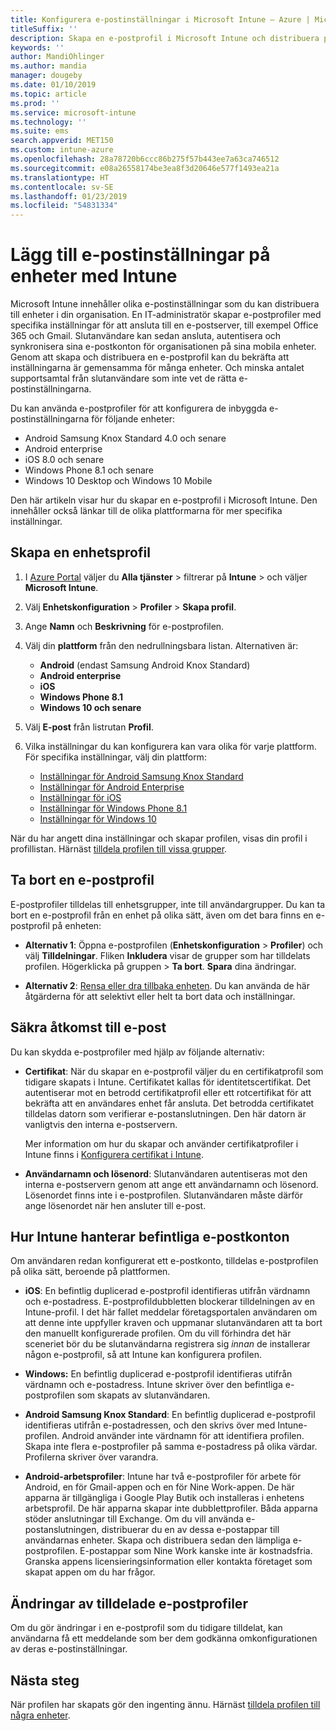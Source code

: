 ```yaml
---
title: Konfigurera e-postinställningar i Microsoft Intune – Azure | Microsoft Docs
titleSuffix: ''
description: Skapa en e-postprofil i Microsoft Intune och distribuera profilen till Android Enterprise-, iOS- och Windows-enheter. Använd en e-postprofil för att konfigurera vanliga e-postinställningar, inklusive en e-postserver och autentiseringsmetod metod för att ansluta till företagets e-post på enheter som du hanterar.
keywords: ''
author: MandiOhlinger
ms.author: mandia
manager: dougeby
ms.date: 01/10/2019
ms.topic: article
ms.prod: ''
ms.service: microsoft-intune
ms.technology: ''
ms.suite: ems
search.appverid: MET150
ms.custom: intune-azure
ms.openlocfilehash: 28a78720b6ccc86b275f57b443ee7a63ca746512
ms.sourcegitcommit: e08a26558174be3ea8f3d20646e577f1493ea21a
ms.translationtype: HT
ms.contentlocale: sv-SE
ms.lasthandoff: 01/23/2019
ms.locfileid: "54831334"
---
```

# <a name="add-email-settings-to-devices-using-intune"></a>Lägg till e-postinställningar på enheter med Intune

Microsoft Intune innehåller olika e-postinställningar som du kan distribuera till enheter i din organisation. En IT-administratör skapar e-postprofiler med specifika inställningar för att ansluta till en e-postserver, till exempel Office 365 och Gmail. Slutanvändare kan sedan ansluta, autentisera och synkronisera sina e-postkonton för organisationen på sina mobila enheter. Genom att skapa och distribuera en e-postprofil kan du bekräfta att inställningarna är gemensamma för många enheter. Och minska antalet supportsamtal från slutanvändare som inte vet de rätta e-postinställningarna.

Du kan använda e-postprofiler för att konfigurera de inbyggda e-postinställningarna för följande enheter:

- Android Samsung Knox Standard 4.0 och senare
- Android enterprise
- iOS 8.0 och senare
- Windows Phone 8.1 och senare
- Windows 10 Desktop och Windows 10 Mobile

Den här artikeln visar hur du skapar en e-postprofil i Microsoft Intune. Den innehåller också länkar till de olika plattformarna för mer specifika inställningar.

## <a name="create-a-device-profile"></a>Skapa en enhetsprofil

1. I [Azure Portal](https://portal.azure.com) väljer du **Alla tjänster** > filtrerar på **Intune** > och väljer **Microsoft Intune**.
2. Välj **Enhetskonfiguration** > **Profiler** > **Skapa profil**.
3. Ange **Namn** och **Beskrivning** för e-postprofilen.
4. Välj din **plattform** från den nedrullningsbara listan. Alternativen är:

    - **Android** (endast Samsung Android Knox Standard)
    - **Android enterprise**
    - **iOS**
    - **Windows Phone 8.1**
    - **Windows 10 och senare**

5. Välj **E-post** från listrutan **Profil**.
6. Vilka inställningar du kan konfigurera kan vara olika för varje plattform. För specifika inställningar, välj din plattform:

    - [Inställningar för Android Samsung Knox Standard](email-settings-android.md)
    - [Inställningar för Android Enterprise](email-settings-android-enterprise.md)
    - [Inställningar för iOS](email-settings-ios.md)
    - [Inställningar för Windows Phone 8.1](email-settings-windows-phone-8-1.md)
    - [Inställningar för Windows 10](email-settings-windows-10.md)

När du har angett dina inställningar och skapar profilen, visas din profil i profillistan. Härnäst [tilldela profilen till vissa grupper](device-profile-assign.md).

## <a name="remove-an-email-profile"></a>Ta bort en e-postprofil

E-postprofiler tilldelas till enhetsgrupper, inte till användargrupper. Du kan ta bort en e-postprofil från en enhet på olika sätt, även om det bara finns en e-postprofil på enheten:

- **Alternativ 1**: Öppna e-postprofilen (**Enhetskonfiguration** > **Profiler**) och välj **Tilldelningar**. Fliken **Inkludera** visar de grupper som har tilldelats profilen. Högerklicka på gruppen > **Ta bort**. **Spara** dina ändringar.

- **Alternativ 2**: [Rensa eller dra tillbaka enheten](devices-wipe.md). Du kan använda de här åtgärderna för att selektivt eller helt ta bort data och inställningar.

## <a name="secure-email-access"></a>Säkra åtkomst till e-post

Du kan skydda e-postprofiler med hjälp av följande alternativ:

- **Certifikat**: När du skapar en e-postprofil väljer du en certifikatprofil som tidigare skapats i Intune. Certifikatet kallas för identitetscertifikat. Det autentiserar mot en betrodd certifikatprofil eller ett rotcertifikat för att bekräfta att en användares enhet får ansluta. Det betrodda certifikatet tilldelas datorn som verifierar e-postanslutningen. Den här datorn är vanligtvis den interna e-postservern.

  Mer information om hur du skapar och använder certifikatprofiler i Intune finns i [Konfigurera certifikat i Intune](certificates-configure.md).

- **Användarnamn och lösenord**: Slutanvändaren autentiseras mot den interna e-postservern genom att ange ett användarnamn och lösenord. Lösenordet finns inte i e-postprofilen. Slutanvändaren måste därför ange lösenordet när hen ansluter till e-post.

## <a name="how-intune-handles-existing-email-accounts"></a>Hur Intune hanterar befintliga e-postkonton

Om användaren redan konfigurerat ett e-postkonto, tilldelas e-postprofilen på olika sätt, beroende på plattformen.

- **iOS**: En befintlig duplicerad e-postprofil identifieras utifrån värdnamn och e-postadress. E-postprofildubbletten blockerar tilldelningen av en Intune-profil. I det här fallet meddelar företagsportalen användaren om att denne inte uppfyller kraven och uppmanar slutanvändaren att ta bort den manuellt konfigurerade profilen. Om du vill förhindra det här sceneriet bör du be slutanvändarna registrera sig *innan* de installerar någon e-postprofil, så att Intune kan konfigurera profilen.

- **Windows:** En befintlig duplicerad e-postprofil identifieras utifrån värdnamn och e-postadress. Intune skriver över den befintliga e-postprofilen som skapats av slutanvändaren.

- **Android Samsung Knox Standard**: En befintlig duplicerad e-postprofil identifieras utifrån e-postadressen, och den skrivs över med Intune-profilen. Android använder inte värdnamn för att identifiera profilen. Skapa inte flera e-postprofiler på samma e-postadress på olika värdar. Profilerna skriver över varandra.

- **Android-arbetsprofiler**: Intune har två e-postprofiler för arbete för Android, en för Gmail-appen och en för Nine Work-appen. De här apparna är tillgängliga i Google Play Butik och installeras i enhetens arbetsprofil. De här apparna skapar inte dubblettprofiler. Båda apparna stöder anslutningar till Exchange. Om du vill använda e-postanslutningen, distribuerar du en av dessa e-postappar till användarnas enheter. Skapa och distribuera sedan den lämpliga e-postprofilen. E-postappar som Nine Work kanske inte är kostnadsfria. Granska appens licensieringsinformation eller kontakta företaget som skapat appen om du har frågor.

## <a name="changes-to-assigned-email-profiles"></a>Ändringar av tilldelade e-postprofiler

Om du gör ändringar i en e-postprofil som du tidigare tilldelat, kan användarna få ett meddelande som ber dem godkänna omkonfigurationen av deras e-postinställningar.

## <a name="next-steps"></a>Nästa steg

När profilen har skapats gör den ingenting ännu. Härnäst [tilldela profilen till några enheter](device-profile-assign.md).